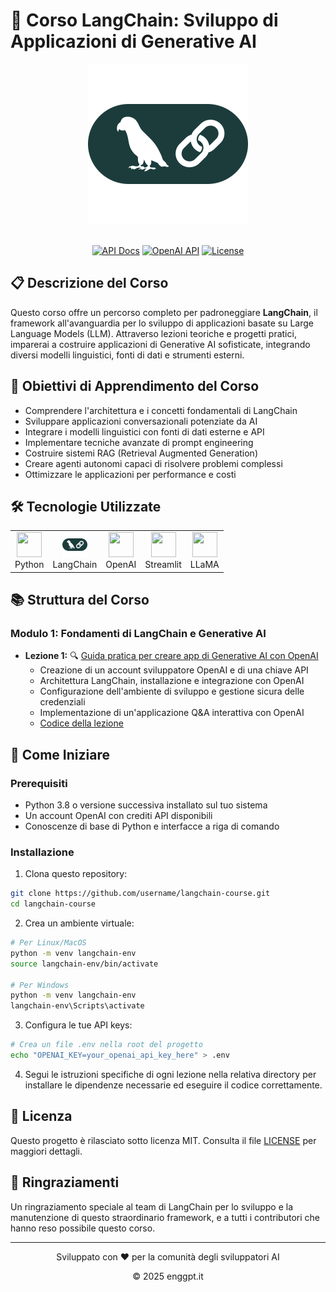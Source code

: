 # 🤖 Corso LangChain: Sviluppo di Applicazioni di Generative AI

<div align="center">
  <img src="https://raw.githubusercontent.com/lobehub/lobe-icons/refs/heads/master/packages/static-png/light/langchain-color.png" alt="LangChain Banner" width="256px"/>
  <br/>
  <br/>
  <p>
    <a href="https://python.langchain.com"><img src="https://img.shields.io/badge/docs-API-blue" alt="API Docs"></a>
    <a href="https://platform.openai.com"><img src="https://img.shields.io/badge/OpenAI-API-000000?style=flat&logo=openai&logoColor=white" alt="OpenAI API"></a>
    <a href="https://github.com/langchain-ai/langchain/blob/master/LICENSE"><img src="https://img.shields.io/badge/license-MIT-green.svg" alt="License"></a>
</p>
</div>

## 📋 Descrizione del Corso

Questo corso offre un percorso completo per padroneggiare **LangChain**, il framework all'avanguardia per lo sviluppo di applicazioni basate su Large Language Models (LLM). Attraverso lezioni teoriche e progetti pratici, imparerai a costruire applicazioni di Generative AI sofisticate, integrando diversi modelli linguistici, fonti di dati e strumenti esterni.

## 🎯 Obiettivi di Apprendimento del Corso

- Comprendere l'architettura e i concetti fondamentali di LangChain
- Sviluppare applicazioni conversazionali potenziate da AI
- Integrare i modelli linguistici con fonti di dati esterne e API
- Implementare tecniche avanzate di prompt engineering
- Costruire sistemi RAG (Retrieval Augmented Generation)
- Creare agenti autonomi capaci di risolvere problemi complessi
- Ottimizzare le applicazioni per performance e costi

## 🛠️ Tecnologie Utilizzate

<div align="center">
  <table>
    <tr>
      <td align="center"><img src="https://cdn.jsdelivr.net/gh/devicons/devicon/icons/python/python-original.svg" width="40" height="40"/><br/>Python</td>
      <td align="center"><img src="https://raw.githubusercontent.com/lobehub/lobe-icons/refs/heads/master/packages/static-png/light/langchain-color.png" width="40" height="40"/><br/>LangChain</td>
      <td align="center"><img src="https://cdn.worldvectorlogo.com/logos/openai-2.svg" width="40" height="40"/><br/>OpenAI</td>
      <td align="center"><img src="https://seeklogo.com/images/S/streamlit-logo-1A3B208AE4-seeklogo.com.png" width="40" height="40"/><br/>Streamlit</td>
      <td align="center"><img src="https://upload.wikimedia.org/wikipedia/commons/7/7a/Meta_AI_logo.svg" width="40" height="40"/><br/>LLaMA</td>
    </tr>
  </table>
</div>

## 📚 Struttura del Corso

### Modulo 1: Fondamenti di LangChain e Generative AI
- **Lezione 1:** 🔍 [Guida pratica per creare app di Generative AI con OpenAI](https://www.enggpt.it/corso-langchain-lezione-01/)
  - Creazione di un account sviluppatore OpenAI e di una chiave API
  - Architettura LangChain, installazione e integrazione con OpenAI
  - Configurazione dell'ambiente di sviluppo e gestione sicura delle credenziali
  - Implementazione di un'applicazione Q&A interattiva con OpenAI
  - [Codice della lezione](./lesson-1/)

<!--
- **Lezione 2:** 📝 [Prompt Engineering e Templates](./lesson-2/)
  - Strutturazione efficace dei prompt
  - Utilizzo di template e variabili di contesto
  - Catene di prompting

- **Lezione 3:** 🧩 [Modelli, Provider e Configurazioni](./lesson-3/)
  - Integrazione con diversi provider (OpenAI, Google AI, etc.)
  - Ottimizzazione dei parametri del modello
  - Gestione del caching e delle risorse

### Modulo 2: Integrazione con Dati e Fonti Esterne
- **Lezione 4:** 🗃️ [Lavorare con Documenti e Text Splitters](./lesson-4/)
  - Caricamento e preprocessing di documenti
  - Strategie di chunking efficiente
  - Generazione di metadati

- **Lezione 5:** 🔢 [Vector Stores e Embedding Models](./lesson-5/)
  - Funzionamento degli embedding semantici
  - Configurazione di vector databases
  - Implementazione della similarity search

- **Lezione 6:** 🌐 [Integrazione con Database e API](./lesson-6/)
  - Connessione a database relazionali e NoSQL
  - Integrazione con API esterne
  - Orchestrazione del flusso dati

### Modulo 3: Applicazioni Avanzate e Architetture Complesse
- **Lezione 7:** 📊 [Retrieval Augmented Generation (RAG)](./lesson-7/)
  - Architettura RAG end-to-end
  - Tecniche di retrieval efficiente
  - Ottimizzazione delle risposte

- **Lezione 8:** 🤖 [Agenti e Strumenti](./lesson-8/)
  - Creazione di agenti autonomi
  - Integrazione di strumenti e funzioni personalizzate
  - Strategie di risoluzione dei problemi

- **Lezione 9:** 🧠 [Memoria e Gestione dello Stato](./lesson-9/)
  - Tipologie di memoria in LangChain
  - Persistenza delle conversazioni
  - Gestione del contesto in applicazioni complesse

### Modulo 4: Produzione e Casi d'Uso Specializzati
- **Lezione 10:** 🚀 [Deployment e Prestazioni](./lesson-10/)
  - Preparazione per l'ambiente di produzione
  - Ottimizzazione dei costi e della latenza
  - Scalabilità e architetture cloud

- **Lezione 11:** 📱 [Costruzione di ChatBot Multimodali](./lesson-11/)
  - Integrazione di input/output multimodali
  - Gestione di immagini e audio
  - Interfacce conversazionali avanzate

- **Lezione 12:** 🏆 [Progetto Finale: Assistente Specializzato](./lesson-12/)
  - Sviluppo di un'applicazione completa
  - Integrazione di tutte le tecniche apprese
  - Best practices e review del codice
-->

## 🚀 Come Iniziare

### Prerequisiti
- Python 3.8 o versione successiva installato sul tuo sistema
- Un account OpenAI con crediti API disponibili
- Conoscenze di base di Python e interfacce a riga di comando

### Installazione

1. Clona questo repository:
```bash
git clone https://github.com/username/langchain-course.git
cd langchain-course
```

2. Crea un ambiente virtuale:
```bash
# Per Linux/MacOS
python -m venv langchain-env
source langchain-env/bin/activate

# Per Windows
python -m venv langchain-env
langchain-env\Scripts\activate
```

3. Configura le tue API keys:
```bash
# Crea un file .env nella root del progetto
echo "OPENAI_KEY=your_openai_api_key_here" > .env
```

4. Segui le istruzioni specifiche di ogni lezione nella relativa directory per installare le dipendenze necessarie ed eseguire il codice correttamente.

## 📜 Licenza

Questo progetto è rilasciato sotto licenza MIT. Consulta il file [LICENSE](./LICENSE) per maggiori dettagli.

## 🙏 Ringraziamenti

Un ringraziamento speciale al team di LangChain per lo sviluppo e la manutenzione di questo straordinario framework, e a tutti i contributori che hanno reso possibile questo corso.

---

<div align="center">
  <p>Sviluppato con ❤️ per la comunità degli sviluppatori AI</p>
  <p>© 2025 enggpt.it</p>
</div>
